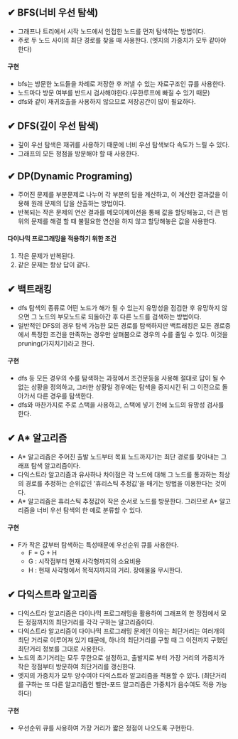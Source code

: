 ## ✔ BFS(너비 우선 탐색)
* 그래프나 트리에서 시작 노드에서 인접한 노드를 먼저 탐색하는 방법이다.
* 주로 두 노드 사이의 최단 경로를 찾을 때 사용한다. (엣지의 가중치가 모두 같아야 한다)

#### 구현
* bfs는 방문한 노드들을 차례로 저장한 후 꺼낼 수 있는 자료구조인 큐를 사용한다.
* 노드마다 방문 여부를 반드시 검사해야한다.(무한루프에 빠질 수 있기 때문)
* dfs와 같이 재귀호출을 사용하지 않으므로 저장공간이 많이 필요하다.


## ✔ DFS(깊이 우선 탐색)
* 깊이 우선 탐색은 재귀를 사용하기 때문에 너비 우선 탐색보다 속도가 느릴 수 있다.
* 그래프의 모든 정점을 방문해야 할 때 사용한다.


## ✔ DP(Dynamic Programing)
* 주어진 문제를 부분문제로 나누어 각 부분의 답을 계산하고, 이 계산한 결과값을 이용해 원래 문제의 답을 산출하는 방법이다.   
* 반복되는 작은 문제의 연산 결과를 메모이제이션을 통해 값을 할당해놓고, 더 큰 범위의 문제를 해결 할 때 불필요한 연산을 하지 않고 할당해놓은 값을 사용한다.

#### 다이나믹 프로그래밍을 적용하기 위한 조건
1. 작은 문제가 반복된다.
2. 같은 문제는 항상 답이 같다.


## ✔ 백트래킹
* dfs 탐색의 종류로 어떤 노드가 해가 될 수 있는지 유망성을 점검한 후 유망하지 않으면 그 노드의 부모노드로 되돌아간 후 다른 노드를 검색하는 방법이다.
* 일반적인 DFS의 경우 탐색 가능한 모든 경로를 탐색하지만 백트래킹은 모든 경로중에서 특정한 조건을 만족하는 경우만 살펴봄으로 경우의 수를 줄일 수 있다. 이것을 pruning(가지치기)라고 한다.

#### 구현
* dfs 등 모든 경우의 수를 탐색하는 과정에서 조건문등을 사용해 절대로 답이 될 수 없는 상황을 정의하고, 그러한 상황일 경우에는 탐색을 중지시킨 뒤 그 이전으로 돌아가서 다른 경우를 탐색한다.   
* dfs와 마찬가지로 주로 스택을 사용하고, 스택에 넣기 전에 노드의 유망성 검사를 한다.


## ✔ A* 알고리즘
* A* 알고리즘은 주어진 출발 노드부터 목표 노드까지가는 최단 경로를 찾아내는 그래프 탐색 알고리즘이다.
* 다익스트라 알고리즘과 유사하나 차이점은 각 노드에 대해 그 노드를 통과하는 최상의 경로를 추정하는 순위값인 '휴리스틱 추정값'을 매기는 방법을 이용한다는 것이다.
* A* 알고리즘은 휴리스틱 추정값이 작은 순서로 노드를 방문한다. 그러므로 A* 알고리즘을 너비 우선 탐색의 한 예로 분류할 수 있다. 

#### 구현
* F가 작은 값부터 탐색하는 특성때문에 우선순위 큐를 사용한다.
  * F = G + H
  * G : 시작점부터 현재 사각형까지의 소요비용
  * H : 현재 사각형에서 목적지까지의 거리. 장애물을 무시한다.


## ✔ 다익스트라 알고리즘
* 다익스트라 알고리즘은 다이나믹 프로그래밍을 활용하여 그래프의 한 정점에서 모든 정점까지의 최단거리를 각각 구하는 알고리즘이다.
* 다익스트라 알고리즘이 다이나믹 프로그래밍 문제인 이유는 최단거리는 여러개의 최단 거리로 이루어져 있기 떄문에, 하나의 최단거리를 구할 때 그 이전까지 구했던 최단거리 정보를 그대로 사용한다.
* 노드의 초기거리는 모두 무한으로 설정하고, 출발지로 부터 가장 거리의 가중치가 작은 정점부터 방문하여 최단거리를 갱신한다.
* 엣지의 가중치가 모두 양수여야 다익스트라 알고리즘을 적용할 수 있다.
  (최단거리를 구하는 또 다른 알고리즘인 벨만-포드 알고리즘은 가중치가 음수여도 적용 가능하다)

#### 구현
* 우선순위 큐를 사용하여 가장 거리가 짧은 정점이 나오도록 구현한다.
